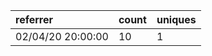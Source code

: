 | referrer          | count | uniques |
| :---------------- | :---- | :------ |
| 02/04/20 20:00:00 | 10    | 1       |